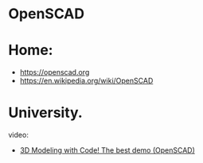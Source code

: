 # OpenSCAD
# Home:
- https://openscad.org
- https://en.wikipedia.org/wiki/OpenSCAD

# University.
video:
- [3D Modeling with Code! The best demo (OpenSCAD)](https://youtu.be/KrFttd5D1cw)
